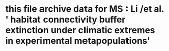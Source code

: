 # this file archive data for MS : Li /et al. ' habitat connectivity buffer extinction under climatic extremes in experimental metapopulations' 
